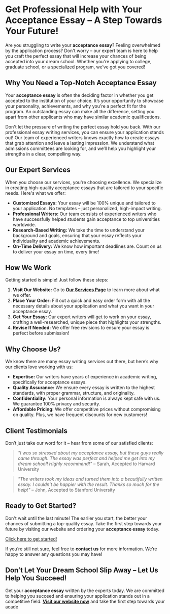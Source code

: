 # Get Professional Help with Your Acceptance Essay – A Step Towards Your Future!

Are you struggling to write your **acceptance essay**? Feeling overwhelmed by the application process? Don't worry – our expert team is here to help you craft the perfect essay that will increase your chances of being accepted into your dream school. Whether you're applying to college, graduate school, or a specialized program, we’ve got you covered!

## Why You Need a Top-Notch Acceptance Essay

Your **acceptance essay** is often the deciding factor in whether you get accepted to the institution of your choice. It’s your opportunity to showcase your personality, achievements, and why you're a perfect fit for the program. An outstanding essay can make all the difference, setting you apart from other applicants who may have similar academic qualifications.

Don't let the pressure of writing the perfect essay hold you back. With our professional essay writing services, you can ensure your application stands out! Our team of experienced writers knows exactly how to create essays that grab attention and leave a lasting impression. We understand what admissions committees are looking for, and we’ll help you highlight your strengths in a clear, compelling way.

## Our Expert Services

When you choose our services, you're choosing excellence. We specialize in creating high-quality acceptance essays that are tailored to your specific needs. Here's what we offer:

- **Customized Essays:** Your essay will be 100% unique and tailored to your application. No templates – just personalized, high-impact writing.
- **Professional Writers:** Our team consists of experienced writers who have successfully helped students gain acceptance to top universities worldwide.
- **Research-Based Writing:** We take the time to understand your background and goals, ensuring that your essay reflects your individuality and academic achievements.
- **On-Time Delivery:** We know how important deadlines are. Count on us to deliver your essay on time, every time!

## How We Work

Getting started is simple! Just follow these steps:

1. **Visit Our Website:** Go to [**Our Services Page**](https://tinyurl.com/topessay?keyword=acceptance+essay) to learn more about what we offer.
2. **Place Your Order:** Fill out a quick and easy order form with all the necessary details about your application and what you want in your acceptance essay.
3. **Get Your Essay:** Our expert writers will get to work on your essay, crafting a well-researched, unique piece that highlights your strengths.
4. **Revise If Needed:** We offer free revisions to ensure your essay is perfect before submission!

## Why Choose Us?

We know there are many essay writing services out there, but here’s why our clients love working with us:

- **Expertise:** Our writers have years of experience in academic writing, specifically for acceptance essays.
- **Quality Assurance:** We ensure every essay is written to the highest standards, with proper grammar, structure, and originality.
- **Confidentiality:** Your personal information is always kept safe with us. We guarantee 100% privacy and security.
- **Affordable Pricing:** We offer competitive prices without compromising on quality. Plus, we have frequent discounts for new customers!

## Client Testimonials

Don’t just take our word for it – hear from some of our satisfied clients:

> _"I was so stressed about my acceptance essay, but these guys really came through. The essay was perfect and helped me get into my dream school! Highly recommend!"_ – Sarah, Accepted to Harvard University

> _"The writers took my ideas and turned them into a beautifully written essay. I couldn’t be happier with the result. Thanks so much for the help!"_ – John, Accepted to Stanford University

## Ready to Get Started?

Don't wait until the last minute! The earlier you start, the better your chances of submitting a top-quality essay. Take the first step towards your future by visiting our website and ordering your **acceptance essay** today.

[Click here to get started!](https://tinyurl.com/topessay?keyword=acceptance+essay)

If you’re still not sure, feel free to [**contact us**](https://tinyurl.com/topessay?keyword=acceptance+essay) for more information. We’re happy to answer any questions you may have!

## Don’t Let Your Dream School Slip Away – Let Us Help You Succeed!

Get your **acceptance essay** written by the experts today. We are committed to helping you succeed and ensuring your application stands out in a competitive field. [**Visit our website now**](https://tinyurl.com/topessay?keyword=acceptance+essay) and take the first step towards your acade
